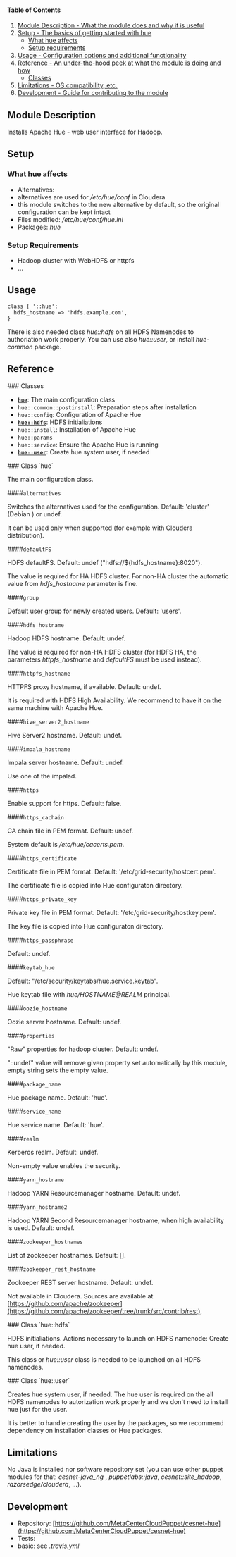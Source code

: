 #### Table of Contents

1. [Module Description - What the module does and why it is useful](#module-description)
2. [Setup - The basics of getting started with hue](#setup)
    * [What hue affects](#what-hue-affects)
    * [Setup requirements](#setup-requirements)
3. [Usage - Configuration options and additional functionality](#usage)
4. [Reference - An under-the-hood peek at what the module is doing and how](#reference)
    * [Classes](#classes)
5. [Limitations - OS compatibility, etc.](#limitations)
6. [Development - Guide for contributing to the module](#development)

## Module Description

Installs Apache Hue - web user interface for Hadoop.

## Setup

### What hue affects

* Alternatives:
 * alternatives are used for */etc/hue/conf* in Cloudera
 * this module switches to the new alternative by default, so the original configuration can be kept intact
* Files modified: */etc/hue/conf/hue.ini*
* Packages: *hue*

### Setup Requirements

* Hadoop cluster with WebHDFS or httpfs
* ...

## Usage

    class { '::hue':
      hdfs_hostname => 'hdfs.example.com',
    }

There is also needed class *hue::hdfs* on all HDFS Namenodes to authoriation work properly. You can use also *hue::user*, or install *hue-common* package.

## Reference

<a name="classes">
### Classes

* [**`hue`**](#class-hue): The main configuration class
* `hue::common::postinstall`: Preparation steps after installation
* `hue::config`: Configuration of Apache Hue
* [**`hue::hdfs`**](#class-hue-hdfs): HDFS initialiations
* `hue::install`: Installation of Apache Hue
* `hue::params`
* `hue::service`: Ensure the Apache Hue is running
* [**`hue::user`**](#class-hue-user): Create hue system user, if needed

<a name="class-hue">
### Class `hue`

The main configuration class.

####`alternatives`

Switches the alternatives used for the configuration. Default: 'cluster' (Debian
) or undef.

It can be used only when supported (for example with Cloudera distribution).

####`defaultFS`

HDFS defaultFS. Default: undef ("hdfs://${hdfs\_hostname}:8020").

The value is required for HA HDFS cluster. For non-HA cluster the automatic value from *hdfs_hostname* parameter is fine.

####`group`

Default user group for newly created users. Default: 'users'.

####`hdfs_hostname`

Hadoop HDFS hostname. Default: undef.

The value is required for non-HA HDFS cluster (for HDFS HA, the parameters *httpfs_hostname* and *defaultFS* must be used instead).

####`httpfs_hostname`

HTTPFS proxy hostname, if available. Default: undef.

It is required with HDFS High Availability. We recommend to have it on the same machine with Apache Hue.

####`hive_server2_hostname`

Hive Server2 hostname. Default: undef.

####`impala_hostname`

Impala server hostname. Default: undef.

Use one of the impalad.

####`https`

Enable support for https. Default: false.

####`https_cachain`

CA chain file in PEM format. Default: undef.

System default is */etc/hue/cacerts.pem*.

####`https_certificate`

Certificate file in PEM format. Default: '/etc/grid-security/hostcert.pem'.

The certificate file is copied into Hue configuraton directory.

####`https_private_key`

Private key file in PEM format. Default: '/etc/grid-security/hostkey.pem'.

The key file is copied into Hue configuraton directory.

####`https_passphrase`

Default: undef.

####`keytab_hue`

Default: "/etc/security/keytabs/hue.service.keytab".

Hue keytab file with *hue/HOSTNAME@REALM* principal.

####`oozie_hostname`

Oozie server hostname. Default: undef.

####`properties`

"Raw" properties for hadoop cluster. Default: undef.

"::undef" value will remove given property set automatically by this module, empty string sets the empty value.

####`package_name`

Hue package name. Default: 'hue'.

####`service_name`

Hue service name. Default: 'hue'.

####`realm`

Kerberos realm. Default: undef.

Non-empty value enables the security.

####`yarn_hostname`

Hadoop YARN Resourcemanager hostname. Default: undef.

####`yarn_hostname2`

Hadoop YARN Second Resourcemanager hostname, when high availability is used. Default: undef.

####`zookeeper_hostnames`

List of zookeeper hostnames. Default: [].

####`zookeeper_rest_hostname`

Zookeeper REST server hostname. Default: undef.

Not available in Cloudera. Sources are available at [https://github.com/apache/zookeeper](https://github.com/apache/zookeeper/tree/trunk/src/contrib/rest).

<a name="class-hue-hdfs">
### Class `hue::hdfs`

HDFS initialiations. Actions necessary to launch on HDFS namenode: Create hue user, if needed.

This class or *hue::user* class is needed to be launched on all HDFS namenodes.

<a name="class-hue-user">
### Class `hue::user`

Creates hue system user, if needed. The hue user is required on the all HDFS namenodes to autorization work properly and we don't need to install hue just for the user.

It is better to handle creating the user by the packages, so we recommend dependency on installation classes or Hue packages.

## Limitations

No Java is installed nor software repository set (you can use other puppet modules for that: *cesnet-java\_ng* , *puppetlabs::java*, *cesnet::site\_hadoop*, *razorsedge/cloudera*, ...).

## Development

* Repository: [https://github.com/MetaCenterCloudPuppet/cesnet-hue](https://github.com/MetaCenterCloudPuppet/cesnet-hue)
* Tests:
 * basic: see *.travis.yml*
